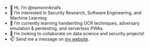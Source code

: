- 👋 Hi, I’m @eamonniknafs
- 👀 I’m interested in Security Research, Software Engineering, and Machine Learning
- 🌱 I’m currently learning handwriting OCR techniques, adversary emulation & pentesting, and serverless PWAs.
- 💞️ I’m looking to collaborate on data science and security projects!
- 📫 Send me a message on [my website](https://eamonniknafs.com). 

<!---
eamonniknafs/eamonniknafs is a ✨ special ✨ repository because its `README.md` (this file) appears on your GitHub profile.
You can click the Preview link to take a look at your changes.
--->
